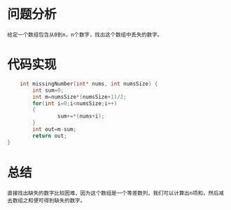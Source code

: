 # 问题分析 #
    给定一个数组包含从0到n，n个数字，找出这个数组中丢失的数字。
# 代码实现 #
```C
    int missingNumber(int* nums, int numsSize) {
        int sum=0;
        int m=numsSize*(numsSize+1)/2;
        for(int i=0;i<numsSize;i++)
        {
                sum+=*(nums+i);
        }
        int out=m-sum;
        return out;
}
```
# 总结 #
    直接找出缺失的数字比较困难，因为这个数组是一个等差数列，我们可以计算出n项和，然后减去数组之和便可得到缺失的数字。